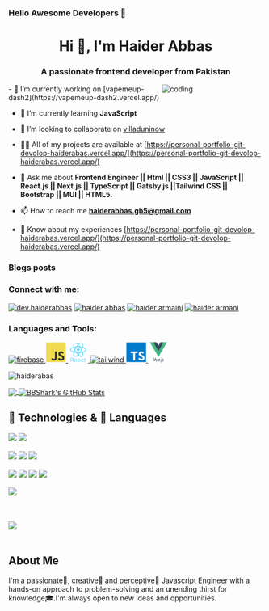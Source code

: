 ###  Hello Awesome Developers 👋

<h1 align="center">Hi 👋, I'm Haider Abbas</h1>
<h3 align="center">A passionate frontend developer from Pakistan</h3>
<img src="https://user-images.githubusercontent.com/55389276/140866485-8fb1c876-9a8f-4d6a-98dc-08c4981eaf70.gif" align="right" width="200" alt="coding">
- 🔭 I’m currently working on [vapemeup-dash2](https://vapemeup-dash2.vercel.app/)

- 🌱 I’m currently learning **JavaScript**

- 👯 I’m looking to collaborate on [villaduninow](https://villaduninow.pl/)

- 👨‍💻 All of my projects are available at [https://personal-portfolio-git-devolop-haiderabas.vercel.app/](https://personal-portfolio-git-devolop-haiderabas.vercel.app/)

- 💬 Ask me about **Frontend Engineer || Html || CSS3 || JavaScript || React.js || Next.js || TypeScript || Gatsby js ||Tailwind CSS || Bootstrap || MUI || HTML5.**

- 📫 How to reach me **haiderabbas.gb5@gmail.com**

- 📄 Know about my experiences [https://personal-portfolio-git-devolop-haiderabas.vercel.app/](https://personal-portfolio-git-devolop-haiderabas.vercel.app/)

### Blogs posts
<!-- BLOG-POST-LIST:START -->
<!-- BLOG-POST-LIST:END -->

<h3 align="left">Connect with me:</h3>
<p align="left">
<a href="https://dev.to/dev.haiderabbas" target="blank"><img align="center" src="https://raw.githubusercontent.com/rahuldkjain/github-profile-readme-generator/master/src/images/icons/Social/devto.svg" alt="dev.haiderabbas" height="30" width="40" /></a>
<a href="https://linkedin.com/in/haider abbas" target="blank"><img align="center" src="https://raw.githubusercontent.com/rahuldkjain/github-profile-readme-generator/master/src/images/icons/Social/linked-in-alt.svg" alt="haider abbas" height="30" width="40" /></a>
<a href="https://fb.com/haider armaini" target="blank"><img align="center" src="https://raw.githubusercontent.com/rahuldkjain/github-profile-readme-generator/master/src/images/icons/Social/facebook.svg" alt="haider armaini" height="30" width="40" /></a>
<a href="https://instagram.com/haider armani" target="blank"><img align="center" src="https://raw.githubusercontent.com/rahuldkjain/github-profile-readme-generator/master/src/images/icons/Social/instagram.svg" alt="haider armani" height="30" width="40" /></a>
</p>

<h3 align="left">Languages and Tools:</h3>
<p align="left"> <a href="https://firebase.google.com/" target="_blank" rel="noreferrer"> <img src="https://www.vectorlogo.zone/logos/firebase/firebase-icon.svg" alt="firebase" width="40" height="40"/> </a> <a href="https://developer.mozilla.org/en-US/docs/Web/JavaScript" target="_blank" rel="noreferrer"> <img src="https://raw.githubusercontent.com/devicons/devicon/master/icons/javascript/javascript-original.svg" alt="javascript" width="40" height="40"/> </a> <a href="https://reactjs.org/" target="_blank" rel="noreferrer"> <img src="https://raw.githubusercontent.com/devicons/devicon/master/icons/react/react-original-wordmark.svg" alt="react" width="40" height="40"/> </a> <a href="https://tailwindcss.com/" target="_blank" rel="noreferrer"> <img src="https://www.vectorlogo.zone/logos/tailwindcss/tailwindcss-icon.svg" alt="tailwind" width="40" height="40"/> </a> <a href="https://www.typescriptlang.org/" target="_blank" rel="noreferrer"> <img src="https://raw.githubusercontent.com/devicons/devicon/master/icons/typescript/typescript-original.svg" alt="typescript" width="40" height="40"/> </a> <a href="https://vuejs.org/" target="_blank" rel="noreferrer"> <img src="https://raw.githubusercontent.com/devicons/devicon/master/icons/vuejs/vuejs-original-wordmark.svg" alt="vuejs" width="40" height="40"/> </a> </p>

<p><img align="center" src="https://github-readme-stats.vercel.app/api/top-langs?username=haiderabas&show_icons=true&locale=en&layout=compact" alt="haiderabas" /></p>



<p>
  <a href="https://github.com/HaiderAbas" >
    <img align="center" src="https://github-readme-stats.vercel.app/api/top-langs/?layout=compact&username=shaxzad&hide=java,html&title_color=ffffff&text_color=c9cacc&icon_color=2bbc8a&bg_color=1d1f21" height="180px"/>
  </a>
  <a href="https://github.com/HaiderAbas" >
    <img align="center" src="https://github-readme-stats.vercel.app/api?username=HaiderAbas&show_icons=true&line_height=27&count_private=true&title_color=ffffff&text_color=c9cacc&icon_color=2bbc8a&bg_color=1d1f21" alt="BBShark's GitHub Stats" height="180px"/>
  </a>
 </p>

## 🔧 Technologies & 📖 Languages

<div align="left">
  <img src="https://img.shields.io/badge/HTML5-E34F26?style=for-the-badge&logo=html5&logoColor=white">
  <img src="https://img.shields.io/badge/CSS3-1572B6?style=for-the-badge&logo=css3&logoColor=white">
  <br/>
  <br/>
  <img src="https://img.shields.io/badge/JavaScript-F7DF1E?style=for-the-badge&logo=javascript&logoColor=black">
  <img src="https://img.shields.io/badge/TypeScript-007ACC?style=for-the-badge&logo=typescript&logoColor=white">
  <img src="https://img.shields.io/badge/React-20232A?style=for-the-badge&logo=react&logoColor=61DAFB">
  <br/>
  <br/>
  <img src="https://img.shields.io/badge/Node.js-339933?style=for-the-badge&logo=nodedotjs&logoColor=white">
  <img src="https://img.shields.io/badge/Express.js-000000?style=for-the-badge&logo=express&logoColor=white">
  <img src="https://img.shields.io/badge/MongoDB-4EA94B?style=for-the-badge&logo=mongodb&logoColor=white">
  <img src="https://img.shields.io/badge/Docker-2CA5E0?style=for-the-badge&logo=docker&logoColor=white">
  <br/>
  <br/>
  <img src="https://img.shields.io/badge/Git-F05032?style=for-the-badge&logo=git&logoColor=white">
<div/>
  
  <br></br>
    <img src="https://activity-graph.herokuapp.com/graph?username=HaiderAbas&theme=redical&hide_border=true">
<br></br>

## About Me

I'm a passionate🥇, creative🎨 and perceptive🔭 Javascript Engineer with a hands-on approach to problem-solving and an unending thirst for knowledge🎓.I'm always open to new ideas and opportunities.

